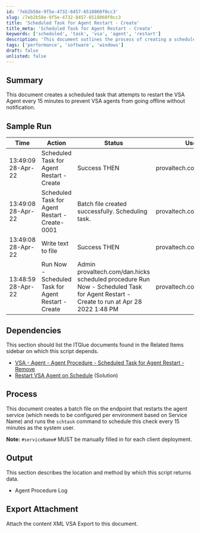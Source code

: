 ```yaml
---
id: '7eb2b58e-9f5e-4732-8457-6518060f0cc3'
slug: /7eb2b58e-9f5e-4732-8457-6518060f0cc3
title: 'Scheduled Task for Agent Restart - Create'
title_meta: 'Scheduled Task for Agent Restart - Create'
keywords: ['scheduled', 'task', 'vsa', 'agent', 'restart']
description: 'This document outlines the process of creating a scheduled task that attempts to restart the VSA Agent every 15 minutes to ensure that VSA agents remain online and notify users of any issues. It includes sample run logs, dependencies, and the process involved in setting up the task.'
tags: ['performance', 'software', 'windows']
draft: false
unlisted: false
---
```


## Summary

This document creates a scheduled task that attempts to restart the VSA Agent every 15 minutes to prevent VSA agents from going offline without notification.

## Sample Run

| Time                   | Action                                        | Status                                             | User                        |
|------------------------|-----------------------------------------------|---------------------------------------------------|-----------------------------|
| 13:49:09 28-Apr-22    | Scheduled Task for Agent Restart - Create     | Success THEN                                      | provaltech.com/dan.hicks    |
| 13:49:08 28-Apr-22    | Scheduled Task for Agent Restart - Create-0001| Batch file created successfully. Scheduling task. | provaltech.com/dan.hicks    |
| 13:49:08 28-Apr-22    | Write text to file                            | Success THEN                                      | provaltech.com/dan.hicks    |
| 13:48:59 28-Apr-22    | Run Now - Scheduled Task for Agent Restart - Create | Admin provaltech.com/dan.hicks scheduled procedure Run Now - Scheduled Task for Agent Restart - Create to run at Apr 28 2022 1:48 PM | provaltech.com/dan.hicks    |

## Dependencies

This section should list the ITGlue documents found in the Related Items sidebar on which this script depends.

- [VSA - Agent - Agent Procedure - Scheduled Task for Agent Restart - Remove](/docs/b4f78d3c-4c41-46eb-9fee-94b9f7d3caab)
- [Restart VSA Agent on Schedule](/docs/e028ad3f-fecc-4701-83b8-0537db4e8494) (Solution)

## Process

This document creates a batch file on the endpoint that restarts the agent service (which needs to be configured per environment based on Service Name) and runs the `schtask` command to schedule this check every 15 minutes as the system user.

**Note:** `#serviceName#` MUST be manually filled in for each client deployment.

## Output

This section describes the location and method by which this script returns data.

- Agent Procedure Log

## Export Attachment

Attach the content XML VSA Export to this document.
